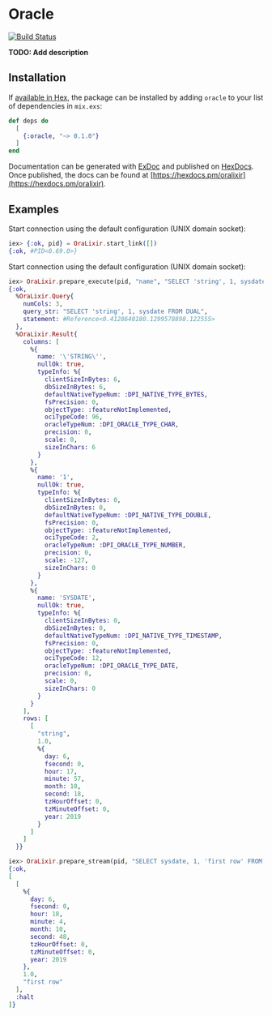 # Oracle
[![Build Status](https://travis-ci.org/c-bik/OraLixir.svg?branch=exunits)](https://travis-ci.org/c-bik/OraLixir)

**TODO: Add description**

## Installation

If [available in Hex](https://hex.pm/docs/publish), the package can be installed
by adding `oracle` to your list of dependencies in `mix.exs`:

```elixir
def deps do
  [
    {:oracle, "~> 0.1.0"}
  ]
end
```

Documentation can be generated with [ExDoc](https://github.com/elixir-lang/ex_doc)
and published on [HexDocs](https://hexdocs.pm). Once published, the docs can
be found at [https://hexdocs.pm/oralixir](https://hexdocs.pm/oralixir).

## Examples

  Start connection using the default configuration (UNIX domain socket):
```elixir
iex> {:ok, pid} = OraLixir.start_link([])
{:ok, #PID<0.69.0>}
```

  Start connection using the default configuration (UNIX domain socket):
```elixir
iex> OraLixir.prepare_execute(pid, "name", "SELECT 'string', 1, sysdate FROM DUAL", [], [])
{:ok,
  %OraLixir.Query{
    numCols: 3,
    query_str: "SELECT 'string', 1, sysdate FROM DUAL",
    statement: #Reference<0.4128640180.1299578898.122555>
  },
  %OraLixir.Result{
    columns: [
      %{
        name: '\'STRING\'',
        nullOk: true,
        typeInfo: %{
          clientSizeInBytes: 6,
          dbSizeInBytes: 6,
          defaultNativeTypeNum: :DPI_NATIVE_TYPE_BYTES,
          fsPrecision: 0,
          objectType: :featureNotImplemented,
          ociTypeCode: 96,
          oracleTypeNum: :DPI_ORACLE_TYPE_CHAR,
          precision: 0,
          scale: 0,
          sizeInChars: 6
        }
      },
      %{
        name: '1',
        nullOk: true,
        typeInfo: %{
          clientSizeInBytes: 0,
          dbSizeInBytes: 0,
          defaultNativeTypeNum: :DPI_NATIVE_TYPE_DOUBLE,
          fsPrecision: 0,
          objectType: :featureNotImplemented,
          ociTypeCode: 2,
          oracleTypeNum: :DPI_ORACLE_TYPE_NUMBER,
          precision: 0,
          scale: -127,
          sizeInChars: 0
        }
      },
      %{
        name: 'SYSDATE',
        nullOk: true,
        typeInfo: %{
          clientSizeInBytes: 0,
          dbSizeInBytes: 0,
          defaultNativeTypeNum: :DPI_NATIVE_TYPE_TIMESTAMP,
          fsPrecision: 0,
          objectType: :featureNotImplemented,
          ociTypeCode: 12,
          oracleTypeNum: :DPI_ORACLE_TYPE_DATE,
          precision: 0,
          scale: 0,
          sizeInChars: 0
        }
      }
    ],
    rows: [
      [
        "string",
        1.0,
        %{
          day: 6,
          fsecond: 0,
          hour: 17,
          minute: 57,
          month: 10,
          second: 18,
          tzHourOffset: 0,
          tzMinuteOffset: 0,
          year: 2019
        }
      ]
    ]
  }}

iex> OraLixir.prepare_stream(pid, "SELECT sysdate, 1, 'first row' FROM DUAL", [], [])
{:ok,
[
  [
    %{
      day: 6,
      fsecond: 0,
      hour: 18,
      minute: 4,
      month: 10,
      second: 48,
      tzHourOffset: 0,
      tzMinuteOffset: 0,
      year: 2019
    },
    1.0,
    "first row"
  ],
  :halt
]}
```
